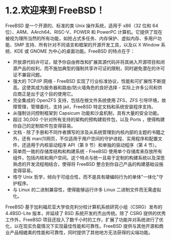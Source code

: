 # 1.2.欢迎来到 FreeBSD！


FreeBSD 是一个开源的、标准的类 Unix 操作系统，适用于 x86（32 位和 64 位）、ARM、AArch64、RISC-V、POWER 和 PowerPC 计算机。它提供了现在被视为理所当然的所有功能，如抢占式多任务、内存保护、虚拟内存、多用户功能、SMP 支持、所有针对不同语言和框架的开源开发工具，以及以 X Window 系统、KDE 或 GNOME 为中心的桌面功能。FreeBSD 的特点在于：

* 开放源代码许可证，赋予你自由修改和扩展其源代码并将其纳入开源项目和闭源产品的权利，而不施加典型的强制共享许可证的限制，同时避免潜在的许可证不兼容问题。
* 强大的 TCP/IP 网络 - FreeBSD 实现了行业标准协议，性能和可扩展性不断提高。这使其成为服务器和路由/防火墙角色的良好选择 - 实际上许多公司和供应商正是出于这个目的使用它。
* 完全集成的 OpenZFS 支持，包括在根文件系统使用 ZFS，ZFS 引导环境，故障管理，管理委托，支持 jail，FreeBSD 特定文档和系统安装程序支持。
* 从强制访问控制框架到 Capsicum 功能和沙盒机制，具有大量的安全功能。
* 超过 30,000 个针对所有支持的架构的预构建软件包，以及 Ports ，使得构建你自己的定制软件包变得容易。
* 文档 - 除了手册和不同作者撰写的涉及从系统管理到内核内部的主题的书籍之外，还有 man(1)网页，不仅适用于用户空间的守护进程、实用程序和配置文件，还适用于内核驱动程序 API（第 9 节）和单独的驱动程序（第 4 节）。
* 简单而一致的存储库结构和构建系统 - FreeBSD 使用单个存储库来存放所有组件，包括内核和用户空间。这个特点与统一且易于定制的构建系统以及深思熟虑的开发流程相结合，使得将 FreeBSD 整合到你自己产品的构建基础设施变得容易。
* 恪守 Unix 哲学，倾向于可组合性，而不是具有硬编码行为的单体"一体化"守护程序。
* 与 Linux 的二进制兼容性，使得能够运行许多 Linux 二进制文件而无需虚拟化。

FreeBSD 基于加利福尼亚大学伯克利分校计算机系统研究小组（CSRG）发布的 4.4BSD-Lite 版本，并延续了 BSD 系统开发的杰出传统。除了 CSRG 提供的优秀工作外，FreeBSD 项目还投入了数千小时的工作，扩展了功能并对系统进行了优化，以在现实负载情况下实现最佳性能和可靠性。FreeBSD 提供与其他开源和商业产品相媲美的性能和可靠性，同时提供了其他地方无法获得的尖端功能。
